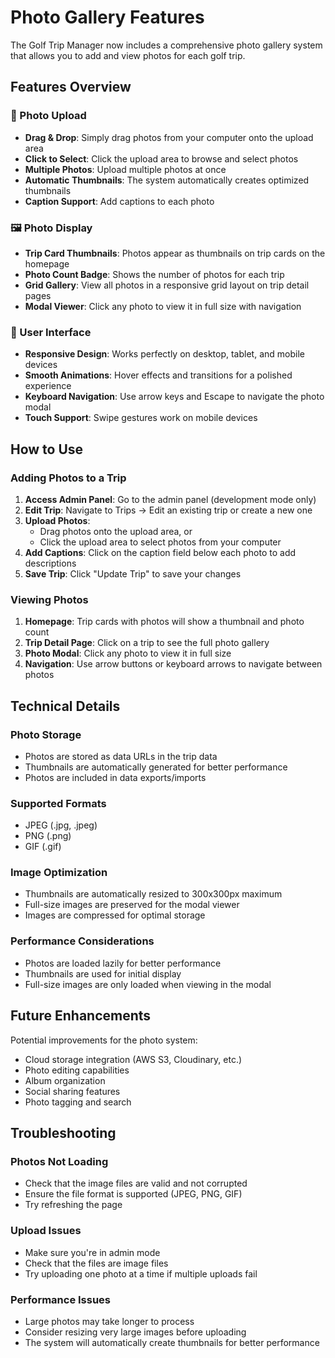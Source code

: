 # Photo Gallery Features

The Golf Trip Manager now includes a comprehensive photo gallery system that allows you to add and view photos for each golf trip.

## Features Overview

### 📸 Photo Upload
- **Drag & Drop**: Simply drag photos from your computer onto the upload area
- **Click to Select**: Click the upload area to browse and select photos
- **Multiple Photos**: Upload multiple photos at once
- **Automatic Thumbnails**: The system automatically creates optimized thumbnails
- **Caption Support**: Add captions to each photo

### 🖼️ Photo Display
- **Trip Card Thumbnails**: Photos appear as thumbnails on trip cards on the homepage
- **Photo Count Badge**: Shows the number of photos for each trip
- **Grid Gallery**: View all photos in a responsive grid layout on trip detail pages
- **Modal Viewer**: Click any photo to view it in full size with navigation

### 🎨 User Interface
- **Responsive Design**: Works perfectly on desktop, tablet, and mobile devices
- **Smooth Animations**: Hover effects and transitions for a polished experience
- **Keyboard Navigation**: Use arrow keys and Escape to navigate the photo modal
- **Touch Support**: Swipe gestures work on mobile devices

## How to Use

### Adding Photos to a Trip

1. **Access Admin Panel**: Go to the admin panel (development mode only)
2. **Edit Trip**: Navigate to Trips → Edit an existing trip or create a new one
3. **Upload Photos**: 
   - Drag photos onto the upload area, or
   - Click the upload area to select photos from your computer
4. **Add Captions**: Click on the caption field below each photo to add descriptions
5. **Save Trip**: Click "Update Trip" to save your changes

### Viewing Photos

1. **Homepage**: Trip cards with photos will show a thumbnail and photo count
2. **Trip Detail Page**: Click on a trip to see the full photo gallery
3. **Photo Modal**: Click any photo to view it in full size
4. **Navigation**: Use arrow buttons or keyboard arrows to navigate between photos

## Technical Details

### Photo Storage
- Photos are stored as data URLs in the trip data
- Thumbnails are automatically generated for better performance
- Photos are included in data exports/imports

### Supported Formats
- JPEG (.jpg, .jpeg)
- PNG (.png)
- GIF (.gif)

### Image Optimization
- Thumbnails are automatically resized to 300x300px maximum
- Full-size images are preserved for the modal viewer
- Images are compressed for optimal storage

### Performance Considerations
- Photos are loaded lazily for better performance
- Thumbnails are used for initial display
- Full-size images are only loaded when viewing in the modal

## Future Enhancements

Potential improvements for the photo system:
- Cloud storage integration (AWS S3, Cloudinary, etc.)
- Photo editing capabilities
- Album organization
- Social sharing features
- Photo tagging and search

## Troubleshooting

### Photos Not Loading
- Check that the image files are valid and not corrupted
- Ensure the file format is supported (JPEG, PNG, GIF)
- Try refreshing the page

### Upload Issues
- Make sure you're in admin mode
- Check that the files are image files
- Try uploading one photo at a time if multiple uploads fail

### Performance Issues
- Large photos may take longer to process
- Consider resizing very large images before uploading
- The system will automatically create thumbnails for better performance
